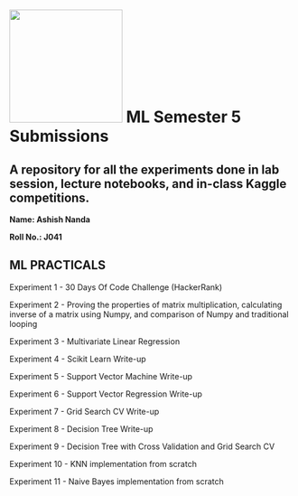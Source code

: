 # <img src="https://cdn-icons-png.flaticon.com/512/2103/2103626.png" width="200" height="200"> ML Semester 5 Submissions

## A repository for all the experiments done in lab session, lecture notebooks, and in-class Kaggle competitions. 

**Name: Ashish Nanda**

**Roll No.: J041**



## **ML PRACTICALS**

Experiment 1 - 30 Days Of Code Challenge (HackerRank) 

Experiment 2 - Proving the properties of matrix multiplication, calculating inverse of a matrix using Numpy, and comparison of Numpy and traditional looping

Experiment 3 - Multivariate Linear Regression

Experiment 4 - Scikit Learn Write-up

Experiment 5 - Support Vector Machine Write-up

Experiment 6 - Support Vector Regression Write-up

Experiment 7 - Grid Search CV Write-up

Experiment 8 - Decision Tree Write-up

Experiment 9 - Decision Tree with Cross Validation and Grid Search CV

Experiment 10 - KNN implementation from scratch

Experiment 11 - Naive Bayes implementation from scratch

